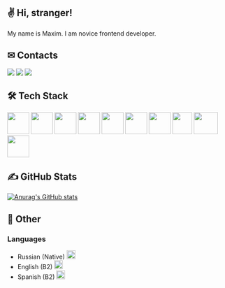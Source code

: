 ## ✌ Hi, stranger!
My name is Maxim. I am novice frontend developer.
## ✉ Contacts
[![](https://img.shields.io/badge/GMail-maximgriven@gmail.com-orange)]()
[![](https://img.shields.io/badge/Instagram-@maximka76667-orange)](https://www.instagram.com/maximka76667)
[![](https://img.shields.io/badge/VKontakte-maximgriven-orange)](https://vk.com/maximgriven)
## 🛠 Tech Stack
<div>
  <img style="width: 50px;height: 50px;" src="https://cdn-icons-png.flaticon.com/512/732/732212.png" />
  <img style="width: 50px;height: 50px;" src="https://cdn-icons-png.flaticon.com/512/732/732190.png" />
  <img style="width: 50px;height: 50px;" src="https://cdn-icons-png.flaticon.com/512/5968/5968292.png" />
  <img style="width: 50px;height: 50px;" src="https://cdn-icons-png.flaticon.com/512/52/52234.png" />
  <img style="width: 50px;height: 50px;" src="https://t3.ftcdn.net/jpg/02/03/91/52/240_F_203915248_TAnwS9nutBAKoPKrSPj9UOy0rd492dnL.jpg" />
  <img style="width: 50px;height: 50px;" src="https://cdn-icons-png.flaticon.com/512/5968/5968322.png" />
  <img style="width: 50px;height: 50px;" src="https://cdn-icons-png.flaticon.com/512/5968/5968358.png" />
  <img style="width: 45px;height: 50px;" src="https://seeklogo.com/images/W/webpack-logo-9E66EE203A-seeklogo.com.png" />
  <img style="width: 55px;height: 50px;" src="https://www.returngis.net/wp-content/uploads/2019/08/MongoDB-logo.jpg" />
  <img style="width: 50px;height: 50px;" src="https://encrypted-tbn0.gstatic.com/images?q=tbn:ANd9GcSvM7Ot53EnLPrmFtBbQU5zt9VAydBJ2YNmSlFVLVa8cAEbB1A14_1oExlssC3u8dmKnGg&usqp=CAU" />
</div>

## ✍ GitHub Stats
[![Anurag's GitHub stats](https://github-readme-stats.vercel.app/api?username=maximka76667&title_color=FF5000&bg_color=141414&text_color=ddd)](https://github.com/anuraghazra/github-readme-stats)
## 👻 Other
### Languages
- Russian (Native) <img style="width:20px;height:20px;" src="https://rucz.ru/images/emoji/russia.png">
- English (B2) <img style="width:20px;height:20px;" src="https://rucz.ru/images/emoji/usa.png">
- Spanish (B2) <img style="width:20px;height:20px;" src="https://rucz.ru/images/emoji/spain.png">
